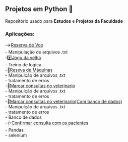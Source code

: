 ## Projetos em Python 🐍
Repositório usado para **Estudos** e **Projetos da Faculdade**

### Aplicações:
-✈️[Reserva de Voo](https://github.com/YuriGarciaRibeiro/PROJETOS-PYTHON/tree/main/APS%20unidade%201) <br>
    - Manipulação de arquivos .txt <br>
-#️⃣[Jogo da velha](https://github.com/YuriGarciaRibeiro/PROJETOS-PYTHON/tree/main/jogo%20da%20velha)<br>
    - Treino de logica <br>
-🚜[Reseva de Máquinas](https://github.com/YuriGarciaRibeiro/PROJETOS-PYTHON/tree/main/quest%C3%A3o%201%20prova%201%20unidade)<br>
    - Manipulção de arquivos .txt <br>
    - tratamento de erros <br>
-🐶[Marcar consultas no veterinario](https://github.com/YuriGarciaRibeiro/PROJETOS-PYTHON/tree/main/questao%202%20prova%201)<br>
    - Manipulção de arquivos .txt <br>
    - tratamento de erros <br>
-🐶[Marcar consultas no veterinario(Com banco de dados)](https://github.com/YuriGarciaRibeiro/PROJETOS-PYTHON/tree/main/questao%202%20prova%201%20(com%20banco%20de%20dados))<br>
    - Manipulção de arquivos .txt <br>
    - tratamento de erros <br>
    - Banco de dados <br>
-🩺[Confirmar consulta com os pacientes](https://github.com/YuriGarciaRibeiro/PROJETOS-PYTHON/tree/main/Confirmar%20consultas)<br>
    - Pandas <br>
    - selenium <br>
